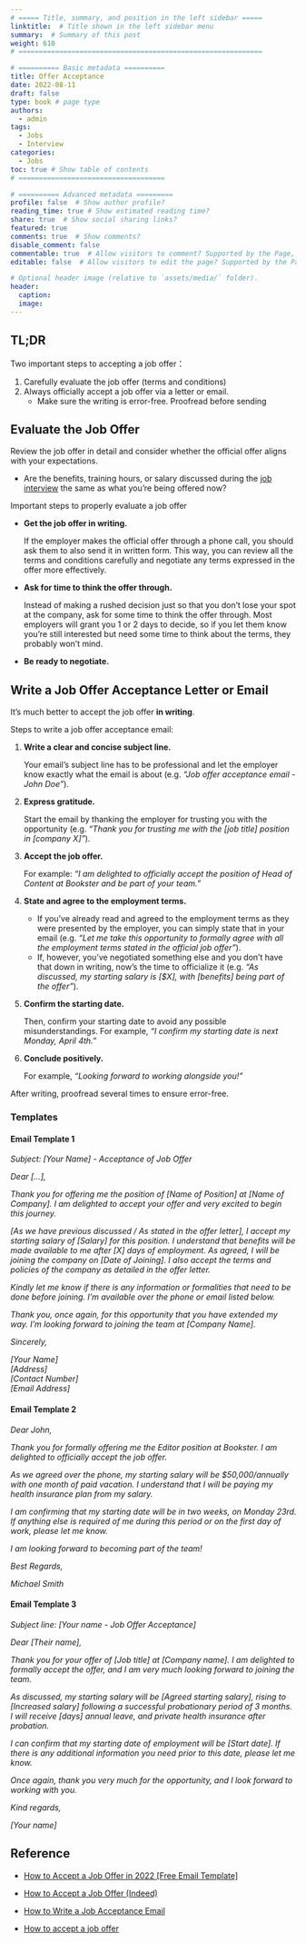 ```yaml
---
# ===== Title, summary, and position in the left sidebar =====
linktitle:  # Title shown in the left sidebar menu
summary:  # Summary of this post
weight: 610
# ============================================================

# ========== Basic metadata ==========
title: Offer Acceptance
date: 2022-08-11
draft: false
type: book # page type
authors:
  - admin
tags:
  - Jobs
  - Interview
categories:
  - Jobs
toc: true # Show table of contents
# ====================================

# ========== Advanced metadata =========
profile: false  # Show author profile?
reading_time: true # Show estimated reading time?
share: true  # Show social sharing links?
featured: true
comments: true  # Show comments?
disable_comment: false
commentable: true  # Allow visitors to comment? Supported by the Page, Post, and Book content types.
editable: false  # Allow visitors to edit the page? Supported by the Page, Post, and Book content types.

# Optional header image (relative to `assets/media/` folder).
header:
  caption: 
  image:  
---
```


## TL;DR

Two important steps to accepting a job offer：

1. Carefully evaluate the job offer (terms and conditions)
2. Always officially accept a job offer via a letter or email. 
   - Make sure the writing is error-free. Proofread before sending

## Evaluate the Job Offer 

Review the job offer in detail and consider whether the official offer aligns with your expectations. 

- Are the benefits, training hours, or salary discussed during the [job interview](https://novoresume.com/career-blog/questions-to-ask-an-interviewer) the same as what you’re being offered now? 

Important steps to properly evaluate a job offer

- **Get the job offer in writing.**

  If the employer makes the official offer through a phone call, you should ask them to also send it in written form. This way, you can review all the terms and conditions carefully and negotiate any terms expressed in the offer more effectively. 

- **Ask for time to think the offer through.**

  Instead of making a rushed decision just so that you don’t lose your spot at the company, ask for some time to think the offer through. Most employers will grant you 1 or 2 days to decide, so if you let them know you’re still interested but need some time to think about the terms, they probably won’t mind.

- **Be ready to negotiate.** 

## Write a Job Offer Acceptance Letter or Email

It’s much better to accept the job offer **in writing**.

Steps to write a job offer acceptance email: 

1. **Write a clear and concise subject line.** 

   Your email’s subject line has to be professional and let the employer know exactly what the email is about (e.g. *“Job offer acceptance email - John Doe”*). 

2. **Express gratitude.** 

   Start the email by thanking the employer for trusting you with the opportunity (e.g. *“Thank you for trusting me with the [job title] position in [company X]”*). 

3. **Accept the job offer.** 

   For example: *“I am delighted to officially accept the position of Head of Content at Bookster and be part of your team.”*

4. **State and agree to the employment terms.** 

   - If you’ve already read and agreed to the employment terms as they were presented by the employer, you can simply state that in your email (e.g. *“Let me take this opportunity to formally agree with all the employment terms stated in the official job offer”*).
   - If, however, you’ve negotiated something else and you don’t have that down in writing, now’s the time to officialize it (e.g. *“As discussed, my starting salary is [$X], with [benefits] being part of the offer”*).  

5. **Confirm the starting date.** 

   Then, confirm your starting date to avoid any possible misunderstandings. For example, *“I confirm my starting date is next Monday, April 4th.”*  

6. **Conclude positively.** 

   For example, *“Looking forward to working alongside you!”*

After writing, proofread several times to ensure error-free.

### Templates

#### Email Template 1

*Subject: [Your Name] - Acceptance of Job Offer*

*Dear [...],*

*Thank you for offering me the position of [Name of Position] at [Name of Company]. I am delighted to accept your offer and very excited to begin this journey.*

*[As we have previous discussed / As stated in the offer letter], I accept my starting salary of [Salary] for this position. I understand that benefits will be made available to me after [X] days of employment. As agreed, I will be joining the company on [Date of Joining]. I also accept the terms and policies of the company as detailed in the offer letter.*

*Kindly let me know if there is any information or formalities that need to be done before joining. I’m available over the phone or email listed below.*

*Thank you, once again, for this opportunity that you have extended my way. I’m looking forward to joining the team at [Company Name].*

*Sincerely,*

*[Your Name]*<br/>
*[Address]*<br/>*[Contact Number]*<br/>
*[Email Address]*<br/>



#### Email Template 2

*Dear John,* 

*Thank you for formally offering me the Editor position at Bookster. I am delighted to officially accept the job offer.*   

*As we agreed over the phone, my starting salary will be $50,000/annually with one month of paid vacation. I understand that I will be paying my health insurance plan from my salary.* 

*I am confirming that my starting date will be in two weeks, on Monday 23rd. If anything else is required of me during this period or on the first day of work, please let me know.* 

*I am looking forward to becoming part of the team!*

*Best Regards,*

*Michael Smith*

 

#### Email Template 3

*Subject line: [Your name - Job Offer Acceptance]*

*Dear [Their name],*

*Thank you for your offer of [Job title] at [Company name]. I am delighted to formally accept the offer, and I am very much looking forward to joining the team.*

*As discussed, my starting salary will be [Agreed starting salary], rising to [Increased salary] following a successful probationary period of 3 months. I will receive [days] annual leave, and private health insurance after probation.*

*I can confirm that my starting date of employment will be [Start date]. If there is any additional information you need prior to this date, please let me know.*

*Once again, thank you very much for the opportunity, and I look forward to working with you.*

*Kind regards,*

*[Your name]*



## Reference

- [How to Accept a Job Offer in 2022 [Free Email Template]](https://novoresume.com/career-blog/how-to-accept-a-job-offer)

- [How to Accept a Job Offer (Indeed)](https://www.indeed.com/career-advice/finding-a-job/how-to-accept-a-job-offer)

- [How to Write a Job Acceptance Email](https://sparkmailapp.com/job-acceptance-email-template)

- [How to accept a job offer](https://www.giveagradago.com/news/how-to-accept-a-job-offer/407)